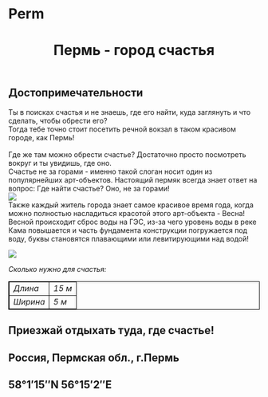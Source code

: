 # Perm
<html>
<title> Пермь там, где счастье </title>
<body>
    <header>
        <h1> Пермь - город счастья </h1>
    </header>
    <main>
        <h2> Достопримечательности </h2>
        <p> Ты в поисках счастья и не знаешь, где его найти, куда заглянуть и что сделать, чтобы обрести его? <br/> Тогда тебе точно стоит посетить речной вокзал в таком красивом городе, как Пермь! <br/><br/> Где же там можно обрести счастье? Достаточно просто посмотреть вокруг и ты увидишь, где оно. <br/> Счастье не за горами - именно такой слоган носит один из популярнейших арт-объектов. Настоящий пермяк всегда знает ответ на вопрос: Где найти счастье? Оно, не за горами! <br/>
        <img src ="https://sun9-22.userapi.com/impg/7NmGY1A43uQ35Q4rmUptlWYywvi6E9tORz8_cA/DY5WOvAO7OI.jpg?size=604x452&quality=96&sign=b6585b921c93e8c822ae81fde1be2be9&type=album"/> <br/> Также каждый житель города знает самое красивое время года, когда можно полностью насладиться красотой этого арт-объекта - Весна! Весной происходит сброс воды на ГЭС, из-за чего уровень воды в реке Кама повышается и часть фундамента конструкции погружается под воду, буквы становятся плавающими или левитирующими над водой! </p>
        <img src = "https://sun9-18.userapi.com/impg/TEI7fx6xrIDnlH0ty9clgAPjPM1f5GjisATMUg/GYUGCRpjshk.jpg?size=604x432&quality=96&sign=2eb187d2178cb1f295505a6f260258ec&type=album"/>
        <p> <i>Сколько нужно для счастья:</i></p>
        <table style="border: 1px solid black">
        <tr>
            <td style="border: 1px solid black"> <i>Длина</i> </td>
            <td style="border: 1px solid black"> <i>15 м</i> </td>
        </tr>
        <tr>
            <td style="border: 1px solid black"> <i>Ширина</i> </td>
            <td style="border: 1px solid black"> <i>5 м</i> </td>
        </tr>
        </table>
    </main>
    <footer>
        <h2> Приезжай отдыхать туда, где счастье! </h2>
        <h2> Россия, Пермская обл., г.Пермь </h2> 
        <h2> 58°1′15″N 56°15′2″E </h2>
    </footer>
</body>               
</html>
